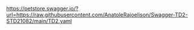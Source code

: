 https://petstore.swagger.io/?url=https://raw.githubusercontent.com/AnatoleRajoelison/Swagger-TD2-STD21082/main/TD2.yaml
